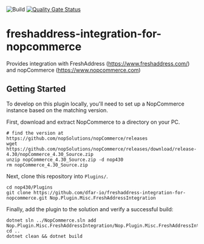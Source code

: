![Build](https://github.com/dfar-io/freshaddress-integration-for-nopcommerce/workflows/Build/badge.svg)
[![Quality Gate Status](https://sonarcloud.io/api/project_badges/measure?project=dfar-io_freshaddress-integration-for-nopcommerce&metric=alert_status)](https://sonarcloud.io/dashboard?id=dfar-io_freshaddress-integration-for-nopcommerce)

# freshaddress-integration-for-nopcommerce
Provides integration with FreshAddress (https://www.freshaddress.com/) and nopCommerce (https://www.nopcommerce.com)

## Getting Started

To develop on this plugin locally, you'll need to set up a NopCommerce instance based on the matching version.

First, download and extract NopCommerce to a directory on your PC.

````
# find the version at https://github.com/nopSolutions/nopCommerce/releases
wget https://github.com/nopSolutions/nopCommerce/releases/download/release-4.30/nopCommerce_4.30_Source.zip
unzip nopCommerce_4.30_Source.zip -d nop430
rm nopCommerce_4.30_Source.zip
````

Next, clone this repository into `Plugins/`.

````
cd nop430/Plugins
git clone https://github.com/dfar-io/freshaddress-integration-for-nopcommerce.git Nop.Plugin.Misc.FreshAddressIntegration
````

Finally, add the plugin to the solution and verify a successful build:

````
dotnet sln ../NopCommerce.sln add Nop.Plugin.Misc.FreshAddressIntegration/Nop.Plugin.Misc.FreshAddressIntegration.csproj
cd ..
dotnet clean && dotnet build
````
